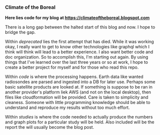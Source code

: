 ### Climate of the Boreal

__Here lies code for my blog at https://climateoftheboreal.blogspot.com__

There is a long gap between the halted start of this blog and now. I hope to bridge the gap.

Within _deprecated_ lies the first attempt that has died. While it was working okay, I really want to get to know other technologies like graphql which I think will think will lead to a better experience. I also want better code and doc organization. So to accomplish this, I'm starting out again. By using things that I've learned over the last three years or so at work, I hope to create a better project for myself and for those who read this repo.  

Within _code_ is where the processing happens. Earth data like wanted radiosondes are parsed and ingested into a DB for later use. Perhaps some basic satellite products are looked at. If something is suppose to be ran in another provider's platform liek AWS (and not on the local desktop), then files like cloudformation will be provided. Care is taken to simplicity and cleaness. Someone with little programming knowledge should be able to understand and reproduce my results without too much effort.

Within _studies_ is where the code needed to actually produce the numbers and graph plots for a particular study will be held. Also included will be the report the will usually become the blog post. 
